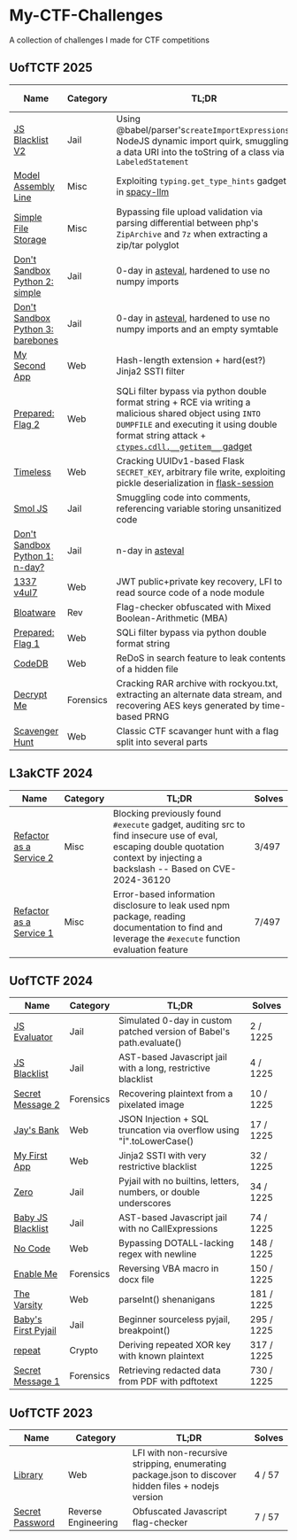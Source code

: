 # My-CTF-Challenges
 A collection of challenges I made for CTF competitions

## UofTCTF 2025

| Name                                                                                                                        | Category  | TL;DR                                                                                                                                                                                                                                                                                | Solve Count |
| --------------------------------------------------------------------------------------------------------------------------- | --------- | ------------------------------------------------------------------------------------------------------------------------------------------------------------------------------------------------------------------------------------------------------------------------------------ | ----------: |
| [JS Blacklist V2](https://github.com/UofTCTF/uoftctf-2025-chals-public/tree/master/js-blacklist-v2)                         | Jail      | Using @babel/parser's`createImportExpressions`, NodeJS dynamic import quirk, smuggling a data URI into the toString of a class via `LabeledStatement`                                                                                                                                |      0/1510 |
| [Model Assembly Line](https://github.com/UofTCTF/uoftctf-2025-chals-public/tree/master/model-assembly-line)                 | Misc      | Exploiting `typing.get_type_hints` gadget in [spacy-llm](https://github.com/explosion/spacy-llm)                                                                                                                                                                                     |      2/1510 |
| [Simple File Storage](https://github.com/UofTCTF/uoftctf-2025-chals-public/tree/master/simple-file-storage)                 | Misc      | Bypassing file upload validation via parsing differential between php's `ZipArchive` and `7z` when extracting a zip/tar polyglot                                                                                                                                                     |      2/1510 |
| [Don't Sandbox Python 2: simple](https://github.com/UofTCTF/uoftctf-2025-chals-public/tree/master/dont-sandbox-python-2)    | Jail      | 0-day in [asteval](https://github.com/lmfit/asteval), hardened to use no numpy imports                                                                                                                                                                                               |      3/1510 |
| [Don't Sandbox Python 3: barebones](https://github.com/UofTCTF/uoftctf-2025-chals-public/tree/master/dont-sandbox-python-3) | Jail      | 0-day in [asteval](https://github.com/lmfit/asteval), hardened to use no numpy imports and an empty symtable                                                                                                                                                                         |      3/1510 |
| [My Second App](https://github.com/UofTCTF/uoftctf-2025-chals-public/tree/master/my-second-app)                             | Web       | Hash-length extension + hard(est?) Jinja2 SSTI filter                                                                                                                                                                                                                                |      5/1510 |
| [Prepared: Flag 2](https://github.com/UofTCTF/uoftctf-2025-chals-public/tree/master/prepared-1)                              | Web       | SQLi filter bypass via python double format string + RCE via writing a malicious shared object using `INTO DUMPFILE` and executing it using double format string attack + [`ctypes.cdll.__getitem__` gadget](https://github.com/python/cpython/blob/main/Lib/ctypes/__init__.py#L473) |      6/1510 |
| [Timeless](https://github.com/UofTCTF/uoftctf-2025-chals-public/tree/master/timeless)                                       | Web       | Cracking UUIDv1-based Flask `SECRET_KEY`, arbitrary file write, exploiting pickle deserialization in [flask-session](https://github.com/pallets-eco/flask-session)                                                                                                                   |      6/1510 |
| [Smol JS](https://github.com/UofTCTF/uoftctf-2025-chals-public/tree/master/smol-js)                                         | Jail      | Smuggling code into comments, referencing variable storing unsanitized code                                                                                                                                                                                                          |      7/1510 |
| [Don't Sandbox Python 1: n-day?](https://github.com/UofTCTF/uoftctf-2025-chals-public/tree/master/dont-sandbox-python-1)    | Jail      | n-day in [asteval](https://github.com/lmfit/asteval)                                                                                                                                                                                                                                 |     11/1510 |
| [1337 v4ul7](https://github.com/UofTCTF/uoftctf-2025-chals-public/tree/master/leet-vault)                                   | Web       | JWT public+private key recovery, LFI to read source code of a node module                                                                                                                                                                                                            |     13/1510 |
| [Bloatware](https://github.com/UofTCTF/uoftctf-2025-chals-public/tree/master/bloatware)                                     | Rev       | Flag-checker obfuscated with Mixed Boolean-Arithmetic (MBA)                                                                                                                                                                                                                                    |     14/1510 |
| [Prepared: Flag 1](https://github.com/UofTCTF/uoftctf-2025-chals-public/tree/master/prepared-1)                             | Web       | SQLi filter bypass via python double format string                                                                                                                                                                                                                                   |     33/1510 |
| [CodeDB](https://github.com/UofTCTF/uoftctf-2025-chals-public/tree/master/code-db)                                          | Web       | ReDoS in search feature to leak contents of a hidden file                                                                                                                                                                                                                            |     55/1510 |
| [Decrypt Me](https://github.com/UofTCTF/uoftctf-2025-chals-public/tree/master/decrypt-me)                                   | Forensics | Cracking RAR archive with rockyou.txt, extracting an alternate data stream, and recovering AES keys generated by time-based PRNG                                                                                                                                                     |     86/1510 |
| [Scavenger Hunt](https://github.com/UofTCTF/uoftctf-2025-chals-public/tree/master/scavenger-hunt)                           | Web       | Classic CTF scavanger hunt with a flag split into several parts                                                                                                                                                                                                                      |    501/1510 |

## L3akCTF 2024

| Name                                                                                                               | Category | TL;DR                                                                                                                                                                         | Solves |
| ------------------------------------------------------------------------------------------------------------------ | -------- | ----------------------------------------------------------------------------------------------------------------------------------------------------------------------------- | ------ |
| [Refactor as a Service 2](https://github.com/L3AK-TEAM/L3akCTF-2024-public/tree/main/misc/refactor-as-a-service-2) | Misc     | Blocking previously found `#execute` gadget, auditing src to find insecure use of eval, escaping double quotation context by injecting a backslash -- Based on CVE-2024-36120 | 3/497  |
| [Refactor as a Service 1](https://github.com/L3AK-TEAM/L3akCTF-2024-public/tree/main/misc/refactor-as-a-service)   | Misc     | Error-based information disclosure to leak used npm package, reading documentation to find and leverage the `#execute` function evaluation feature                            | 7/497  |

## UofTCTF 2024

| Name                                                                                                                | Category  | TL;DR                                                                | Solves     |
| ------------------------------------------------------------------------------------------------------------------- | --------- | -------------------------------------------------------------------- | ---------- |
| [JS Evaluator](https://github.com/UofTCTF/uoftctf-2024-chals-public/tree/master/Jail/js_evaluator)                  | Jail      | Simulated 0-day in custom patched version of Babel's path.evaluate() | 2 / 1225   |
| [JS Blacklist](https://github.com/UofTCTF/uoftctf-2024-chals-public/tree/master/Jail/js_blacklist)                  | Jail      | AST-based Javascript jail with a long, restrictive blacklist         | 4 / 1225   |
| [Secret Message 2](https://github.com/UofTCTF/uoftctf-2024-chals-public/tree/master/Forensics/Secret%20Message%202) | Forensics | Recovering plaintext from a pixelated image                          | 10 / 1225  |
| [Jay's Bank](https://github.com/UofTCTF/uoftctf-2024-chals-public/tree/master/Web/Jay's%20Bank)                     | Web       | JSON Injection + SQL truncation via overflow using "İ".toLowerCase() | 17 / 1225  |
| [My First App](https://github.com/UofTCTF/uoftctf-2024-chals-public/tree/master/Web/My%20First%20App)               | Web       | Jinja2 SSTI with very restrictive blacklist                          | 32 / 1225  |
| [Zero](https://github.com/UofTCTF/uoftctf-2024-chals-public/tree/master/Jail/zero)                                  | Jail      | Pyjail with no builtins, letters, numbers, or double underscores     | 34 / 1225  |
| [Baby JS Blacklist](https://github.com/UofTCTF/uoftctf-2024-chals-public/tree/master/Jail/baby_js_blacklist)        | Jail      | AST-based Javascript jail with no CallExpressions                    | 74 / 1225  |
| [No Code](https://github.com/UofTCTF/uoftctf-2024-chals-public/tree/master/Web/No%20Code)                           | Web       | Bypassing DOTALL-lacking regex with newline                          | 148 / 1225 |
| [Enable Me](https://github.com/UofTCTF/uoftctf-2024-chals-public/tree/master/Forensics/EnableMe)                    | Forensics | Reversing VBA macro in docx file                                     | 150 / 1225 |
| [The Varsity](https://github.com/UofTCTF/uoftctf-2024-chals-public/tree/master/Web/The%20Varsity)                   | Web       | parseInt() shenanigans                                               | 181 / 1225 |
| [Baby's First Pyjail](https://github.com/UofTCTF/uoftctf-2024-chals-public/tree/master/Jail/babys_first_pyjail)     | Jail      | Beginner sourceless pyjail, breakpoint()                             | 295 / 1225 |
| [repeat](https://github.com/UofTCTF/uoftctf-2024-chals-public/tree/master/Cryptography/repeat)                      | Crypto    | Deriving repeated XOR key with known plaintext                       | 317 / 1225 |
| [Secret Message 1](https://github.com/UofTCTF/uoftctf-2024-chals-public/tree/master/Forensics/Secret%20Message)     | Forensics | Retrieving redacted data from PDF with pdftotext                     | 730 / 1225 |


## UofTCTF 2023

| Name                                                                                                           | Category            | TL;DR                                                                                                | Solves |
| -------------------------------------------------------------------------------------------------------------- | ------------------- | ---------------------------------------------------------------------------------------------------- | ------ |
| [Library](https://github.com/UofTCTF/uoftctf-2023/tree/master/Web/web_library)                                 | Web                 | LFI with non-recursive stripping, enumerating package.json to discover hidden files + nodejs version | 4 / 57 |
| [Secret Password](https://github.com/UofTCTF/uoftctf-2023/tree/master/Reverse%20Engineering/Secret%20Password) | Reverse Engineering | Obfuscated Javascript flag-checker                                                                   | 7 / 57 |
